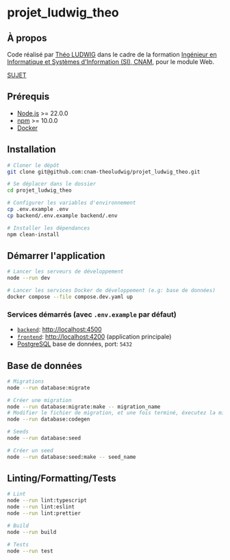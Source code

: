 # projet_ludwig_theo

## À propos

Code réalisé par [Théo LUDWIG](https://theoludwig.fr) dans le cadre de la formation [Ingénieur en Informatique et Systèmes d'Information (SI), CNAM](https://www.itii-alsace.fr/formations/informatique-et-systemes-dinformation-le-cnam/), pour le module Web.

[SUJET](./SUJET.md)

## Prérequis

- [Node.js](https://nodejs.org/) >= 22.0.0
- [npm](https://www.npmjs.com/) >= 10.0.0
- [Docker](https://www.docker.com/)

## Installation

```sh
# Cloner le dépôt
git clone git@github.com:cnam-theoludwig/projet_ludwig_theo.git

# Se déplacer dans le dossier
cd projet_ludwig_theo

# Configurer les variables d'environnement
cp .env.example .env
cp backend/.env.example backend/.env

# Installer les dépendances
npm clean-install
```

## Démarrer l'application

```sh
# Lancer les serveurs de développement
node --run dev

# Lancer les services Docker de développement (e.g: base de données)
docker compose --file compose.dev.yaml up
```

### Services démarrés (avec `.env.example` par défaut)

- [`backend`](./backend): <http://localhost:4500>
- [`frontend`](./frontend): <http://localhost:4200> (application principale)
- [PostgreSQL](https://www.postgresql.org/) base de données, port: `5432`

## Base de données

```sh
# Migrations
node --run database:migrate

# Créer une migration
node --run database:migrate:make -- migration_name
# Modifier le fichier de migration, et une fois terminé, éxecutez la migration:
node --run database:codegen

# Seeds
node --run database:seed

# Créer un seed
node --run database:seed:make -- seed_name
```

## Linting/Formatting/Tests

```sh
# Lint
node --run lint:typescript
node --run lint:eslint
node --run lint:prettier

# Build
node --run build

# Tests
node --run test
```
